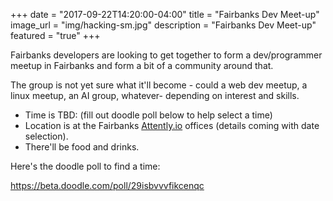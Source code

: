+++
date = "2017-09-22T14:20:00-04:00"
title = "Fairbanks Dev Meet-up"
image_url = "img/hacking-sm.jpg"
description = "Fairbanks Dev Meet-up"
featured = "true"
+++

Fairbanks developers are looking to get together to form a dev/programmer meetup in Fairbanks and form a bit of a community around that.

The group is not yet sure what it'll become - could a web dev meetup, a linux meetup, an AI group, whatever- depending on interest and skills.

* Time is TBD: (fill out doodle poll below to help select a time)
* Location is at the Fairbanks [Attently.io](https://attently.io/) offices (details coming with date selection).
* There'll be food and drinks.

Here's the doodle poll to find a time:

https://beta.doodle.com/poll/29isbvvvfikcenqc
